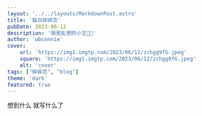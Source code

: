 ```yaml
---
layout: '../../layouts/MarkdownPost.astro'
title: '每日碎碎念'
pubDate: 2023-06-12
description: '胡思乱想的小王😶‍🌫️'
author: 'wbconnie'
cover:
    url: 'https://img1.imgtp.com/2023/06/12/zchgg9fG.jpeg'
    square: 'https://img1.imgtp.com/2023/06/12/zchgg9fG.jpeg'
    alt: 'cover'
tags: ["碎碎念", "blog"]
theme: 'dark'
featured: true
---
```




想到什么
就写什么了

